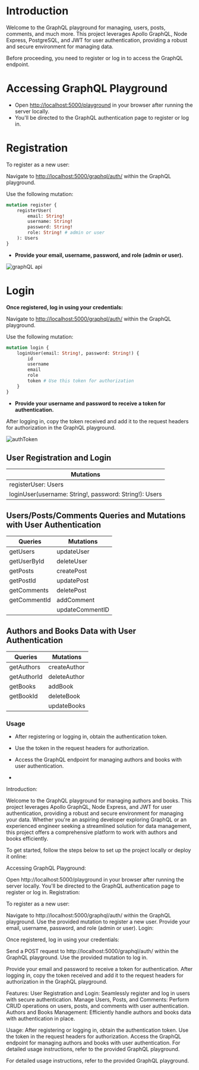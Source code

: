 
# **Introduction**

Welcome to the GraphQL playground for managing, users, posts, comments, and much more. This project leverages Apollo GraphQL, Node Express, PostgreSQL, and JWT for user authentication, providing a robust and secure environment for managing data.

Before proceeding, you need to register or log in to access the GraphQL endpoint.

# **Accessing GraphQL Playground**

- Open [http://localhost:5000/playground](http://localhost:5000/playground) in your browser after running the server locally.
- You'll be directed to the GraphQL authentication page to register or log in.

# **Registration**

To register as a new user:

Navigate to [http://localhost:5000/graphql/auth/](http://localhost:5000/graphql/auth/) within the GraphQL playground.

Use the following mutation:

```graphql
mutation register {
    registerUser(
        email: String!
        username: String!
        password: String!
        role: String! # admin or user
    ): Users
}
```
- **Provide your email, username, password, and role (admin or user).**

![graphQL api](https://github.com/r1g023/nodeExpress-graphQL/assets/57161327/a773394b-b949-4a76-bb4b-7ce69c8cdc06)


# **Login**

**Once registered, log in using your credentials:**

Navigate to [http://localhost:5000/graphql/auth/](http://localhost:5000/graphql/auth/) within the GraphQL playground.

Use the following mutation:

```graphql
mutation login {
    loginUser(email: String!, password: String!) {
        id
        username
        email
        role
        token # Use this token for authorization
    }
}
```

- **Provide your username and password to receive a token for authentication.**

After logging in, copy the token received and add it to the request headers for authorization in the GraphQL playground.

![authToken](https://github.com/r1g023/nodeExpress-graphQL/assets/57161327/01b83a5d-3ab3-4fac-9139-eb4e9069ea3e)

## User Registration and Login

| Mutations |
|-----------|
| registerUser: Users | (Required: email, username, password, role) |
| loginUser(username: String!, password: String!): Users |

## Users/Posts/Comments Queries and Mutations with User Authentication

| Queries      | Mutations          |
|--------------|--------------------|
| getUsers     | updateUser         |
| getUserById  | deleteUser         |
| getPosts     | createPost         |
| getPostId    | updatePost         |
| getComments  | deletePost         |
| getCommentId | addComment         |
|              | updateCommentID    |

## Authors and Books Data with User Authentication

| Queries     | Mutations                                 |
|-------------|-------------------------------------------|
| getAuthors  | createAuthor                              |
| getAuthorId | deleteAuthor                              |
| getBooks    | addBook                                   |
| getBookId   | deleteBook                                |
|             | updateBooks                               |

### Usage

- After registering or logging in, obtain the authentication token.
- Use the token in the request headers for authorization.
- Access the GraphQL endpoint for managing authors and books with user authentication.

- 
Introduction:

Welcome to the GraphQL playground for managing authors and books. This project leverages Apollo GraphQL, Node Express, and JWT for user authentication, providing a robust and secure environment for managing your data. Whether you're an aspiring developer exploring GraphQL or an experienced engineer seeking a streamlined solution for data management, this project offers a comprehensive platform to work with authors and books efficiently.

To get started, follow the steps below to set up the project locally or deploy it online:

Accessing GraphQL Playground:

Open http://localhost:5000/playground in your browser after running the server locally.
You'll be directed to the GraphQL authentication page to register or log in.
Registration:

To register as a new user:

Navigate to http://localhost:5000/graphql/auth/ within the GraphQL playground.
Use the provided mutation to register a new user.
Provide your email, username, password, and role (admin or user).
Login:

Once registered, log in using your credentials:

Send a POST request to http://localhost:5000/graphql/auth/ within the GraphQL playground.
Use the provided mutation to log in.

Provide your email and password to receive a token for authentication.
After logging in, copy the token received and add it to the request headers for authorization in the GraphQL playground.

Features:
User Registration and Login: Seamlessly register and log in users with secure authentication.
Manage Users, Posts, and Comments: Perform CRUD operations on users, posts, and comments with user authentication.
Authors and Books Management: Efficiently handle authors and books data with authentication in place.

Usage:
After registering or logging in, obtain the authentication token.
Use the token in the request headers for authorization.
Access the GraphQL endpoint for managing authors and books with user authentication.
For detailed usage instructions, refer to the provided GraphQL playground.

For detailed usage instructions, refer to the provided GraphQL playground.
